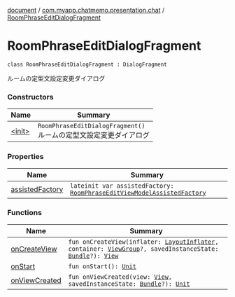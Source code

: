 [document](../../index.md) / [com.myapp.chatmemo.presentation.chat](../index.md) / [RoomPhraseEditDialogFragment](./index.md)

# RoomPhraseEditDialogFragment

`class RoomPhraseEditDialogFragment : DialogFragment`

ルームの定型文設定変更ダイアログ

### Constructors

| Name | Summary |
|---|---|
| [&lt;init&gt;](-init-.md) | `RoomPhraseEditDialogFragment()`<br>ルームの定型文設定変更ダイアログ |

### Properties

| Name | Summary |
|---|---|
| [assistedFactory](assisted-factory.md) | `lateinit var assistedFactory: `[`RoomPhraseEditViewModelAssistedFactory`](../-room-phrase-edit-view-model/-room-phrase-edit-view-model-assisted-factory/index.md) |

### Functions

| Name | Summary |
|---|---|
| [onCreateView](on-create-view.md) | `fun onCreateView(inflater: `[`LayoutInflater`](https://developer.android.com/reference/android/view/LayoutInflater.html)`, container: `[`ViewGroup`](https://developer.android.com/reference/android/view/ViewGroup.html)`?, savedInstanceState: `[`Bundle`](https://developer.android.com/reference/android/os/Bundle.html)`?): `[`View`](https://developer.android.com/reference/android/view/View.html) |
| [onStart](on-start.md) | `fun onStart(): `[`Unit`](https://kotlinlang.org/api/latest/jvm/stdlib/kotlin/-unit/index.html) |
| [onViewCreated](on-view-created.md) | `fun onViewCreated(view: `[`View`](https://developer.android.com/reference/android/view/View.html)`, savedInstanceState: `[`Bundle`](https://developer.android.com/reference/android/os/Bundle.html)`?): `[`Unit`](https://kotlinlang.org/api/latest/jvm/stdlib/kotlin/-unit/index.html) |

